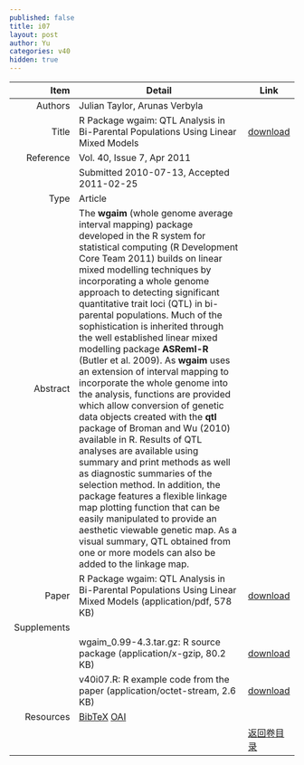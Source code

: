 ```yaml
---
published: false
title: i07
layout: post
author: Yu
categories: v40
hidden: true
---
```


| Item | Detail | Link |
|---:|---|---|
| Authors | Julian Taylor, Arunas Verbyla| |
| Title |R Package wgaim: QTL Analysis in Bi-Parental Populations Using Linear Mixed Models | [download](http://www.jstatsoft.org/v40/i07/paper) |
| Reference |Vol. 40, Issue 7, Apr 2011 | |
| | Submitted 2010-07-13, Accepted 2011-02-25| | 
| Type | Article| |
| Abstract | The <b>wgaim</b> (whole genome average interval mapping) package developed in the R system for statistical computing (R Development Core Team 2011) builds on linear mixed modelling techniques by incorporating a whole genome approach to detecting significant quantitative trait loci (QTL) in bi-parental populations. Much of the sophistication is inherited through the well established linear mixed modelling package <b>ASReml-R</b> (Butler et al. 2009). As <b>wgaim</b> uses an extension of interval mapping to incorporate the whole genome into the analysis, functions are provided which allow conversion of genetic data objects created with the <b>qtl</b> package of Broman and Wu (2010) available in R. Results of QTL analyses are available using summary and print methods as well as diagnostic summaries of the selection method. In addition, the package features a flexible linkage map plotting function that can be easily manipulated to provide an aesthetic viewable genetic map. As a visual summary, QTL obtained from one or more models can also be added to the linkage map.| |
| Paper | R Package wgaim: QTL Analysis in Bi-Parental Populations Using Linear Mixed Models  (application/pdf, 578 KB)| [download](http://www.jstatsoft.org/v40/i07/paper) |
| Supplements | | |
| |wgaim_0.99-4.3.tar.gz: R source package  (application/x-gzip, 80.2 KB)|  [download](http://www.jstatsoft.org/v40/i07/supp/1) |
| |v40i07.R:              R example code from the paper  (application/octet-stream, 2.6 KB)|  [download](http://www.jstatsoft.org/v40/i07/supp/2) |
| Resources | [BibTeX](http://www.jstatsoft.org/v40/i07/bibtex) [OAI](http://www.jstatsoft.org/oai?verb=GetRecord&identifier=oai.jstatsoft/v40/i07&prefix=oai_dc)| |
| |  | [返回卷目录]({{site.baseurl}}/volume/v40.html) |